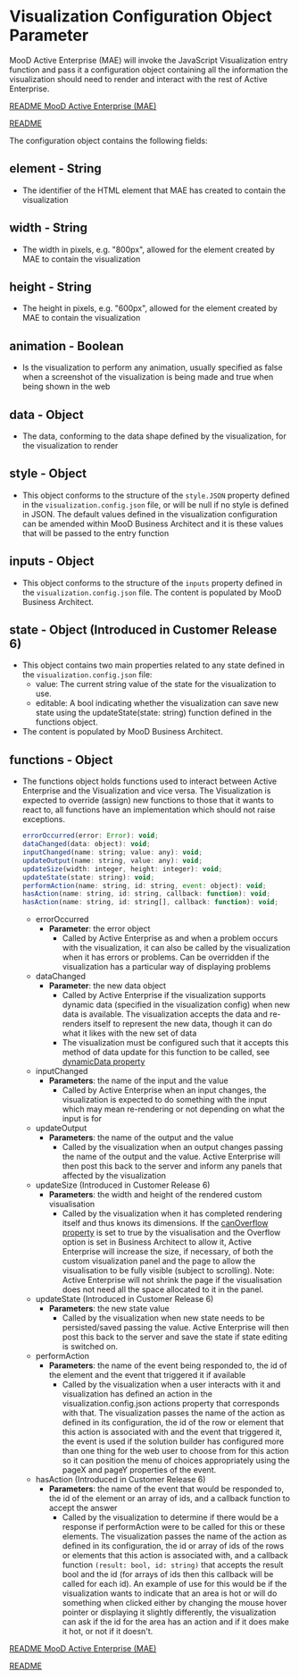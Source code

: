 # Visualization Configuration Object Parameter

MooD Active Enterprise (MAE) will invoke the JavaScript Visualization entry function and pass it a configuration object containing all the information the visualization should need to render and interact with the rest of Active Enterprise.

[README MooD Active Enterprise (MAE)](../README.md#mood-active-enterprise-mae)

[README](../README.md)

The configuration object contains the following fields:

## element - String

* The identifier of the HTML element that MAE has created to contain the visualization

## width - String

* The width in pixels, e.g. "800px", allowed for the element created by MAE to contain the visualization

## height - String

* The height in pixels, e.g. "600px", allowed for the element created by MAE to contain the visualization

## animation - Boolean

* Is the visualization to perform any animation, usually specified as false when a screenshot of the visualization is being made and true when being shown in the web

## data - Object

* The data, conforming to the data shape defined by the visualization, for the visualization to render

## style - Object

* This object conforms to the structure of the `style.JSON` property defined in the `visualization.config.json` file, or will be null if no style is defined in JSON. The default values defined in the visualization configuration can be amended within MooD Business Architect and it is these values that will be passed to the entry function

## inputs - Object

* This object conforms to the structure of the `inputs` property defined in the `visualization.config.json` file. The content is populated by MooD Business Architect.

## state - Object (Introduced in Customer Release 6)

* This object contains two main properties related to any state defined in the `visualization.config.json` file:
  * value: The current string value of the state for the visualization to use.
  * editable: A bool indicating whether the visualization can save new state using the updateState(state: string) function defined in the functions object.
* The content is populated by MooD Business Architect.

## functions - Object

* The functions object holds functions used to interact between Active Enterprise and the Visualization and vice versa. The Visualization is expected to override (assign) new functions to those that it wants to react to, all functions have an implementation which should not raise exceptions.

   ```JavaScript
   errorOccurred(error: Error): void; 
   dataChanged(data: object): void;  
   inputChanged(name: string; value: any): void; 
   updateOutput(name: string, value: any): void; 
   updateSize(width: integer, height: integer): void;
   updateState(state: string): void; 
   performAction(name: string, id: string, event: object): void; 
   hasAction(name: string, id: string, callback: function): void; 
   hasAction(name: string, id: string[], callback: function): void; 
   ```

  * errorOccurred
    * __Parameter__: the error object
      * Called by Active Enterprise as and when a problem occurs with the visualization, it can also be called by the visualization when it has errors or problems. Can be overridden if the visualization has a particular way of displaying problems
  * dataChanged
    * __Parameter__: the new data object
      * Called by Active Enterprise if the visualization supports dynamic data (specified in the visualization config) when new data is available. The visualization accepts the data and re-renders itself to represent the new data, though it can do what it likes with the new set of data
      * The visualization must be configured such that it accepts this method of data update for this function to be called, see [dynamicData property](visualization-config-json.md#dynamic-data)
  * inputChanged
    * __Parameters__: the name of the input and the value
      * Called by Active Enterprise when an input changes, the visualization is expected to do something with the input which may mean re-rendering or not depending on what the input is for
  * updateOutput
    * __Parameters__: the name of the output and the value
      * Called by the visualization when an output changes passing the name of the output and the value. Active Enterprise will then post this back to the server and inform any panels that affected by the visualization
<a name="update-size"></a> <!-- markdownlint-disable-line MD033 -->
  * updateSize (Introduced in Customer Release 6)
    * __Parameters__: the width and height of the rendered custom visualisation
      * Called by the visualization when it has completed rendering itself and thus knows its dimensions. If the [canOverflow property](visualization-config-json.md#can-overflow) is set to true by the visualisation and the Overflow option is set in Business Architect to allow it, Active Enterprise will increase the size, if necessary, of both the custom visualization panel and the page to allow the visualisation to be fully visible (subject to scrolling). Note: Active Enterprise will not shrink the page if the visualisation does not need all the space allocated to it in the panel.
  * updateState (Introduced in Customer Release 6)
    * __Parameters__: the new state value
      * Called by the visualization when new state needs to be persisted/saved passing the value. Active Enterprise will then post this back to the server and save the state if state editing is switched on.
  * performAction
    * __Parameters__: the name of the event being responded to, the id of the element and the event that triggered it if available
      * Called by the visualization when a user interacts with it and visualization has defined an action in the visualization.config.json actions property that corresponds with that. The visualization passes the name of the action as defined in its configuration, the id of the row or element that this action is associated with and the event that triggered it, the event is used if the solution builder has configured more than one thing for the web user to choose from for this action so it can position the menu of choices appropriately using the pageX and pageY properties of the event.
  * hasAction (Introduced in Customer Release 6)
    * __Parameters__: the name of the event that would be responded to, the id of the element or an array of ids, and a callback function to accept the answer
      * Called by the visualization to determine if there would be a response if performAction were to be called for this or these elements. The visualization passes the name of the action as defined in its configuration, the id or array of ids of the rows or elements that this action is associated with, and a callback function ```(result: bool, id: string)``` that accepts the result bool and the id (for arrays of ids then this callback will be called for each id). An example of use for this would be if the visualization wants to indicate that an area is hot or will do something when clicked either by changing the mouse hover pointer or displaying it slightly differently, the visualization can ask if the id for the area has an action and if it does make it hot, or not if it doesn't.

[README MooD Active Enterprise (MAE)](../README.md#mood-active-enterprise-mae)

[README](../README.md)
